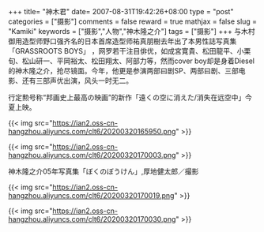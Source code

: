 +++
title= "神木君"
date= 2007-08-31T19:42:26+08:00
type = "post"
categories = ["摄影"]
comments = false
reward = true
mathjax = false
slug = "Kamiki"
keywords = ["摄影","人物","神木隆之介"]
tags = ["摄影"]
+++
与木村御用造型师野口强齐名的日本首席造型师祐真朋樹去年出了本男性誌写真集「GRASSROOTS BOYS」 ，网罗若干注目俳优，如成宮寛貴、松田龍平、小栗旬、松山研一、平岡裕太、松田翔太、阿部力等，然而cover boy却是身着Diesel的神木隆之介，抢尽镜面。今年，他更是参演两部曰剧SP、两部曰剧、三部电影、还有三部声优出演，风头一时无二。
<!--more-->
行定勲号称“邦画史上最高の映画”的新作「遠くの空に消えた/消失在远空中」今夏上映。

{{< img src="https://ian2.oss-cn-hangzhou.aliyuncs.com/clt6/20200320165950.png" >}}

{{< img src="https://ian2.oss-cn-hangzhou.aliyuncs.com/clt6/20200320170003.png" >}}

神木隆之介05年写真集「ぼくのぼうけん」,厚地健太郎／撮影

{{< img src="https://ian2.oss-cn-hangzhou.aliyuncs.com/clt6/20200320170019.png" >}}

{{< img src="https://ian2.oss-cn-hangzhou.aliyuncs.com/clt6/20200320170030.png" >}}

